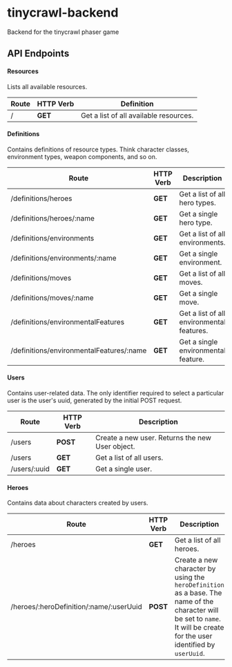 # tinycrawl-backend
Backend for the tinycrawl phaser game

## API Endpoints

#### Resources

Lists all available resources.

Route  |HTTP Verb   |  Definition
--|---|--
/|**GET**   |  Get a list of all available resources.

#### Definitions

Contains definitions of resource types. Think character classes, environment types, weapon components, and so on.

Route                                    | HTTP Verb | Description
-----------------------------------------|-----------|------------------------------------------
/definitions/heroes                      | **GET**   | Get a list of all hero types.
/definitions/heroes/:name                | **GET**   | Get a single hero type.
/definitions/environments                | **GET**   | Get a list of all environments.
/definitions/environments/:name          | **GET**   | Get a single environment.
/definitions/moves                       | **GET**   | Get a list of all moves.
/definitions/moves/:name                 | **GET**   | Get a single move.
/definitions/environmentalFeatures       | **GET**   | Get a list of all environmental features.
/definitions/environmentalFeatures/:name | **GET**   | Get a single environmental feature.

#### Users

Contains user-related data. The only identifier required to select a particular user is the user's uuid, generated by the initial POST request.

Route        | HTTP Verb | Description
-------------|-----------|------------------------------------------------
/users       | **POST**  | Create a new user. Returns the new User object.
/users       | **GET**   | Get a list of all users.
/users/:uuid | **GET**   | Get a single user.

#### Heroes

Contains data about characters created by users.

Route                                   | HTTP Verb | Description
----------------------------------------|-----------|--------------------------
/heroes                                 | **GET**   | Get a list of all heroes.
/heroes/:heroDefinition/:name/:userUuid | **POST**  | Create a new character by using the `heroDefinition` as a base. The name of the character will be set to `name`. It will be create for the user identified by `userUuid`.
